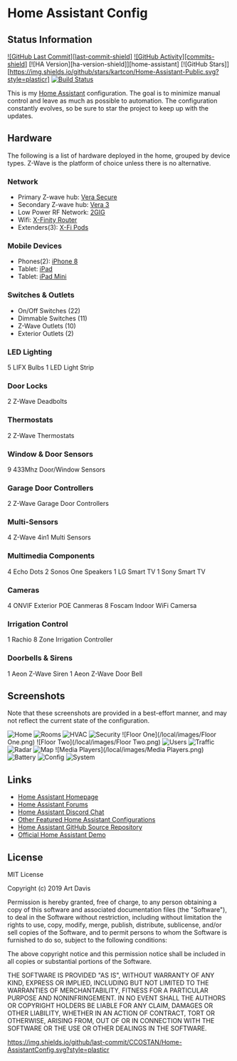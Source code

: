 # Home Assistant Config

## Status Information

[![GitHub Last Commit][last-commit-shield]][commits]
[![GitHub Activity][commits-shield]][commits]
[![HA Version][ha-version-shield]][home-assistant]
[![GitHub Stars]][https://img.shields.io/github/stars/kartcon/Home-Assistant-Public.svg?style=plasticr]
[![Build Status](https://travis-ci.org/joch/home-assistant-config.svg?branch=master)](https://travis-ci.org/joch/home-assistant-config)

This is my [Home Assistant](https://home-assistant.io) configuration. The goal is to minimize manual control and leave as much as possible to automation. The configuration constantly evolves, so be sure to star the project to keep up with the updates.
## Hardware

The following is a list of hardware deployed in the home, grouped by device types. Z-Wave is the platform of choice unless there is no alternative.

### Network

- Primary Z-wave hub: [Vera Secure](https://getvera.com/products/verasecure)
- Secondary Z-wave hub: [Vera 3](https://getvera.com/collections/controllers)
- Low Power RF Network: [2GIG](https://getvera.com/products/verasecure)
- Wifi: [X-Finity Router](https://www.xfinity.com/learn/internet-service/wifi)
- Extenders(3): [X-Fi Pods](https://www.xfinity.com/learn/internet-service/wifi/xfi-pod-3pack)

### Mobile Devices

- Phones(2): [iPhone 8](https://www.apple.com)
- Tablet: [iPad](https://www.apple.com)
- Tablet: [iPad Mini](https://www.apple.com)

### Switches & Outlets

- On/Off Switches (22)
- Dimmable Switches (11)
- Z-Wave Outlets (10)
- Exterior Outlets (2)

### LED Lighting

5 LIFX Bulbs
1 LED Light Strip

### Door Locks

2 Z-Wave Deadbolts

### Thermostats

2 Z-Wave Thermostats

### Window & Door Sensors

9 433Mhz Door/Window Sensors

### Garage Door Controllers

2 Z-Wave Garage Door Controllers

### Multi-Sensors

4 Z-Wave 4in1 Multi Sensors

### Multimedia Components

4 Echo Dots
2 Sonos One Speakers
1 LG Smart TV
1 Sony Smart TV

### Cameras

4 ONVIF Exterior POE Canmeras
8 Foscam Indoor WiFi Camersa

### Irrigation Control

1 Rachio 8 Zone Irrigation Controller

### Doorbells & Sirens

1 Aeon Z-Wave Siren
1 Aeon Z-Wave Door Bell

## Screenshots

Note that these screenshots are provided in a best-effort manner, and may not reflect the current state of the configuration.

![Home](/local/images/Home.png)
![Rooms](/local/images/Rooms.png)
![HVAC](/local/images/HVAC.png)
![Security](/local/images/Security.png)
![Floor One](/local/images/Floor One.png)
![Floor Two](/local/images/Floor Two.png)
![Users](/local/images/Users.png)
![Traffic](/local/images/Traffic.png)
![Radar](/local/images/Radar.png)
![Map](/local/images/Map.png)
![Media Players](/local/images/Media Players.png)
![Battery](/local/Battery.png)
![Config](/local/images/Config.png)
![System](/local/images/System.png)

## Links

- [Home Assistant Homepage](<https://home-assistant.io/>)
- [Home Assistant Forums](<https://community.home-assistant.io/>)
- [Home Assistant Discord Chat](<https://discord.gg/c5DvZ4e>)
- [Other Featured Home Assistant Configurations](<https://home-assistant.io/cookbook/>)
- [Home Assistant GitHub Source Repository](<https://github.com/home-assistant/home-assistant>)
- [Official Home Assistant Demo](<https://home-assistant.io/demo/>)

## License

MIT License

Copyright (c) 2019 Art Davis

Permission is hereby granted, free of charge, to any person obtaining a copy
of this software and associated documentation files (the "Software"), to deal
in the Software without restriction, including without limitation the rights
to use, copy, modify, merge, publish, distribute, sublicense, and/or sell
copies of the Software, and to permit persons to whom the Software is
furnished to do so, subject to the following conditions:

The above copyright notice and this permission notice shall be included in all
copies or substantial portions of the Software.

THE SOFTWARE IS PROVIDED "AS IS", WITHOUT WARRANTY OF ANY KIND, EXPRESS OR
IMPLIED, INCLUDING BUT NOT LIMITED TO THE WARRANTIES OF MERCHANTABILITY,
FITNESS FOR A PARTICULAR PURPOSE AND NONINFRINGEMENT. IN NO EVENT SHALL THE
AUTHORS OR COPYRIGHT HOLDERS BE LIABLE FOR ANY CLAIM, DAMAGES OR OTHER
LIABILITY, WHETHER IN AN ACTION OF CONTRACT, TORT OR OTHERWISE, ARISING FROM,
OUT OF OR IN CONNECTION WITH THE SOFTWARE OR THE USE OR OTHER DEALINGS IN THE
SOFTWARE.


[commits]: https://img.shields.io/github/commit-activity/y/kartcon/Home-Assistant-Public
[last-commit]: https://img.shields.io/github/last-commit/kartcon/Home-Assistant-Public
[stars]: https://img.shields.io/github/stars/kartcon/Home-Assistant-Public
[license]: https://img.shields.io/github/license/kartcon/Home-Assistant-Public
[ha-version]: https://img.shields.io/badge/Home%20Assistant-0.98.2-blue.svg
[forks]:	https://img.shields.io/github/forks/kartcon/Home-Assistant-Public


https://img.shields.io/github/last-commit/CCOSTAN/Home-AssistantConfig.svg?style=plasticr

[stars]: https://github.com/klaasnicolaas/Student-homeassistant-config/stargazers
